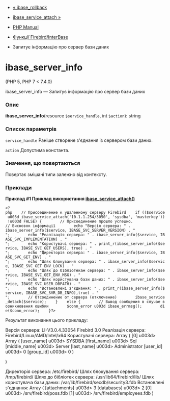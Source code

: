 - [« ibase_rollback](function.ibase-rollback.md)
- [ibase_service_attach »](function.ibase-service-attach.md)

- [PHP Manual](index.md)
- [Функції Firebird/InterBase](ref.ibase.md)
- Запитує інформацію про сервер бази даних

# ibase_server_info

(PHP 5, PHP 7 \< 7.4.0)

ibase_server_info — Запитує інформацію про сервер бази даних

### Опис

**ibase_server_info**(resource `$service_handle`, int `$action`): string

### Список параметрів

`service_handle`
Раніше створене з'єднання із сервером бази даних.

`action`
Допустима константа.

### Значення, що повертаються

Повертає змішані типи залежно від контексту.

### Приклади

**Приклад #1 Приклад використання
[ibase_service_attach()](function.ibase-service-attach.md)**

` <?php    // Присоединение к удаленному серверу Firebird    if (($service u003d ibase_service_attach('10.1.1.254/3050', 'sysdba', 'masterkey')) !u003d FALSE) {        // Присоединение прошло успешно. // Висновок інформації        echo "Версія сервера: " . ibase_server_info($service, IBASE_SVC_SERVER_VERSION) . "
";        echo "Реалізація сервера: " . ibase_server_info($service, IBASE_SVC_IMPLEMENTATION) . "
";        echo "Користувачі сервера: " . print_r(ibase_server_info($service, IBASE_SVC_GET_USERS), true) . "
";        echo "Директорія сервера: " . ibase_server_info($service, IBASE_SVC_GET_ENV) . "
";        echo "Шлях блокування сервера: " . ibase_server_info($service, IBASE_SVC_GET_ENV_LOCK) . "
";        echo "Шлях до бібліотекам сервера: " . ibase_server_info($service, IBASE_SVC_GET_ENV_MSG) . "
";        echo "Шлях користувача бази даних: " . ibase_server_info($service, IBASE_SVC_USER_DBPATH) . "
";        echo "Встановлені з'єднання: " . print_r(ibase_server_info($service, IBASE_SVC_SVR_DB_INFO),true) . "
";        // Отсоединение от сервера (отключение)        ibase_service_detach($service);    }    else {        // Вывод сообщения в случае возникновения ошибки        $conn_error u003d ibase_errmsg();        die($conn_error);    }?> `

Результат виконання цього прикладу:

Версія сервера: LI-V3.0.4.33054 Firebird 3.0
Реалізація сервера: Firebird/Linux/AMD/Intel/x64
Користувачі сервера: Array
(
[0] u003d> Array
(
[user_name] u003d> SYSDBA
[first_name] u003d> Sql
[middle_name] u003d> Server
[last_name] u003d> Administrator
[user_id] u003d> 0
[group_id] u003d> 0
)

)

Директорія сервера: /etc/firebird/
Шлях блокування сервера: /tmp/firebird/
Шлях до бібліотек сервера: /usr/lib64/firebird/lib/
Шлях користувача бази даних: /var/lib/firebird/secdb/security3.fdb
Встановлені з'єднання: Array
(
[attachments] u003d> 3
[databases] u003d> 2
[0] u003d> /srv/firebird/poss.fdb
[1] u003d> /srv/firebird/employees.fdb
)
